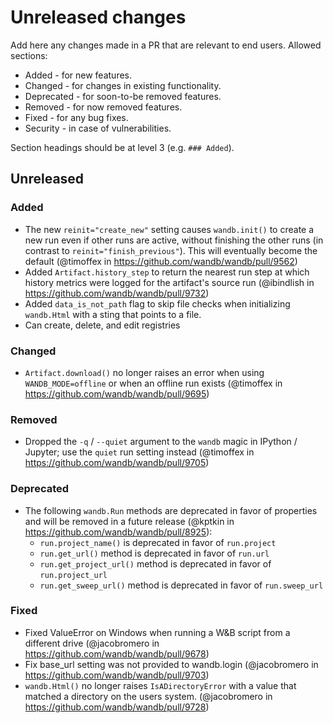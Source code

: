 # Unreleased changes

Add here any changes made in a PR that are relevant to end users. Allowed sections:

- Added - for new features.
- Changed - for changes in existing functionality.
- Deprecated - for soon-to-be removed features.
- Removed - for now removed features.
- Fixed - for any bug fixes.
- Security - in case of vulnerabilities.

Section headings should be at level 3 (e.g. `### Added`).

## Unreleased

### Added

- The new `reinit="create_new"` setting causes `wandb.init()` to create a new run even if other runs are active, without finishing the other runs (in contrast to `reinit="finish_previous"`). This will eventually become the default (@timoffex in https://github.com/wandb/wandb/pull/9562)
- Added `Artifact.history_step` to return the nearest run step at which history metrics were logged for the artifact's source run (@ibindlish in https://github.com/wandb/wandb/pull/9732)
- Added `data_is_not_path` flag to skip file checks when initializing `wandb.Html` with a sting that points to a file.
- Can create, delete, and edit registries

### Changed

- `Artifact.download()` no longer raises an error when using `WANDB_MODE=offline` or when an offline run exists (@timoffex in https://github.com/wandb/wandb/pull/9695)

### Removed

- Dropped the `-q` / `--quiet` argument to the `wandb` magic in IPython / Jupyter; use the `quiet` run setting instead (@timoffex in https://github.com/wandb/wandb/pull/9705)

### Deprecated

- The following `wandb.Run` methods are deprecated in favor of properties and will be removed in a future release (@kptkin in https://github.com/wandb/wandb/pull/8925):
    - `run.project_name()` is deprecated in favor of `run.project`
    - `run.get_url()` method is deprecated in favor of `run.url`
    - `run.get_project_url()` method is deprecated in favor of `run.project_url`
    - `run.get_sweep_url()` method is deprecated in favor of `run.sweep_url`


### Fixed

- Fixed ValueError on Windows when running a W&B script from a different drive (@jacobromero in https://github.com/wandb/wandb/pull/9678)
- Fix base_url setting was not provided to wandb.login (@jacobromero in https://github.com/wandb/wandb/pull/9703)
- `wandb.Html()` no longer raises `IsADirectoryError` with a value that matched a directory on the users system. (@jacobromero in https://github.com/wandb/wandb/pull/9728)
